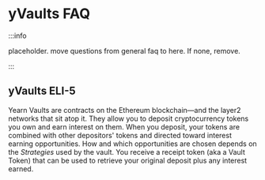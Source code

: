 # yVaults FAQ

:::info

placeholder. move questions from general faq to here. If none, remove.

:::

## yVaults ELI-5

Yearn Vaults are contracts on the Ethereum blockchain—and the layer2 networks that sit atop it. They allow you to deposit cryptocurrency tokens you own and earn interest on them. When you deposit, your tokens are combined with other depositors' tokens and directed toward interest earning opportunities. How and which opportunities are chosen depends on the *Strategies* used by the vault. You receive a receipt token (aka a Vault Token) that can be used to retrieve your original deposit plus any interest earned.
